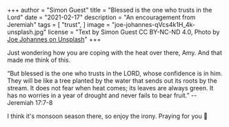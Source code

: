 +++
author = "Simon Guest"
title = "Blessed is the one who trusts in the Lord"
date = "2021-02-17"
description = "An encouragement from Jeremiah"
tags = [
    "trust",
]
image = "joe-johannes-qVcs4k1H_4k-unsplash.jpg"
license = "Text by Simon Guest CC BY-NC-ND 4.0, Photo by [Joe Johannes on Unsplash](https://unsplash.com/photos/qVcs4k1H_4k)"
+++

Just wondering how you are coping with the heat over there, Amy. And that made me think of this.

“But blessed is the one who trusts in the LORD, whose confidence is in him. They will be like a tree planted by the water that sends out its roots by the stream. It does not fear when heat comes; its leaves are always green. It has no worries in a year of drought and never fails to bear fruit.”  -- Jeremiah 17:7-8

I think it's monsoon season there, so enjoy the irony. Praying for you 🙏
